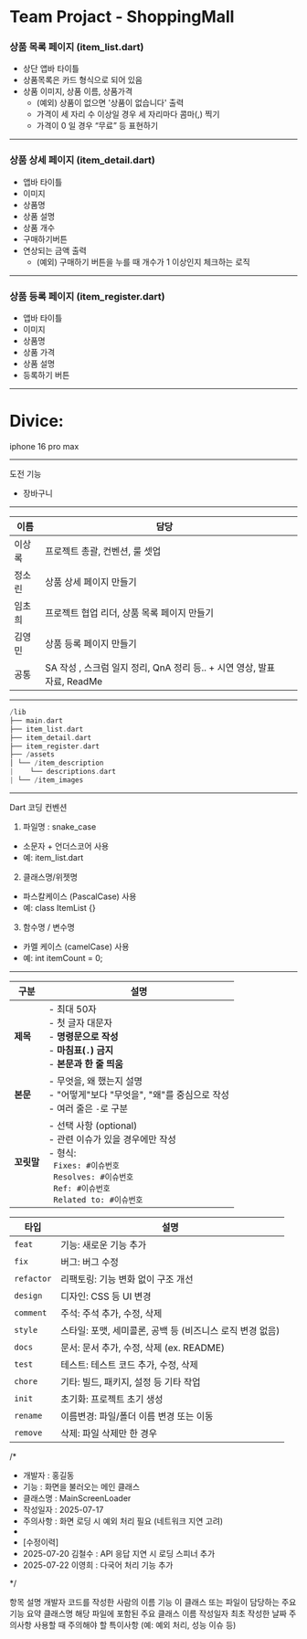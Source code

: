 # Team Projact - ShoppingMall

### 상품 목록 페이지 (item_list.dart)

- 상단 앱바 타이틀
- 상품목록은 카드 형식으로 되어 있음
- 상품 이미지, 상품 이름, 상품가격
  - (예외) 상품이 없으면 '상품이 없습니다' 출력
  - 가격이 세 자리 수 이상일 경우 세 자리마다 콤마(,) 찍기
  - 가격이 0 일 경우 “무료” 등 표현하기
 
---

### 상품 상세 페이지 (item_detail.dart)

- 앱바 타이틀
- 이미지
- 상품명
- 상품 설명
- 상품 개수
- 구매하기버튼
- 연상되는 금액 출력
  - (예외) 구매하기 버튼을 누를 때 개수가 1 이상인지 체크하는 로직
 
---

### 상품 등록 페이지 (item_register.dart)

- 앱바 타이틀
- 이미지
- 상품명
- 상품 가격
- 상품 설명
- 등록하기 버튼

---

# Divice:

iphone 16 pro max

---

도전 기능

- 장바구니

---

|  이름   |  담당   |     |
| --- | --- |--- |
| 이상록   |   프로젝트 총괄, 컨벤션, 룰 셋업  |     |
|   정소린  |  상품 상세 페이지 만들기   |     |
|    임초희  | 프로젝트 협업 리더, 상품 목록 페이지 만들기   |     |
|  김영민   |   상품 등록 페이지 만들기   |     |
|  공통   |  SA 작성 , 스크럼 일지 정리, QnA 정리 등.. + 시연 영상, 발표 자료, ReadMe   |     |

---

```dart
/lib
├── main.dart  
├── item_list.dart  
├── item_detail.dart  
├── item_register.dart  
├── /assets
│ └── /item_description
|    └── descriptions.dart
| └── /item_images
```

---

Dart 코딩 컨벤션

1. 파일명 : snake_case
- 소문자 + 언더스코어 사용
- 예: item_list.dart

2. 클래스명/위젯명
- 파스칼케이스 (PascalCase) 사용
- 예: class ItemList {}

3. 함수명 / 변수명
- 카멜 케이스 (camelCase) 사용
- 예: int itemCount = 0;

---

| 구분      | 설명                                                                                                                                       |
| ------- | ---------------------------------------------------------------------------------------------------------------------------------------- |
| **제목**  | - 최대 50자<br>- 첫 글자 대문자<br>- **명령문으로 작성**<br>- **마침표(`.`) 금지**<br>- **본문과 한 줄 띄움**                                                        |
| **본문**  | - 무엇을, 왜 했는지 설명<br>- "어떻게"보다 "무엇을", "왜"를 중심으로 작성<br>- 여러 줄은 `-`로 구분                                                                      |
| **꼬릿말** | - 선택 사항 (optional)<br>- 관련 이슈가 있을 경우에만 작성<br>- 형식:<br>  `Fixes: #이슈번호`<br>  `Resolves: #이슈번호`<br>  `Ref: #이슈번호`<br>  `Related to: #이슈번호` |

| 타입         | 설명                                  |
| ---------- | ----------------------------------- |
| `feat`     | 기능: 새로운 기능 추가                       |
| `fix`      | 버그: 버그 수정                           |
| `refactor` | 리팩토링: 기능 변화 없이 구조 개선                |
| `design`   | 디자인: CSS 등 UI 변경                    |
| `comment`  | 주석: 주석 추가, 수정, 삭제                   |
| `style`    | 스타일: 포맷, 세미콜론, 공백 등 (비즈니스 로직 변경 없음) |
| `docs`     | 문서: 문서 추가, 수정, 삭제 (ex. README)      |
| `test`     | 테스트: 테스트 코드 추가, 수정, 삭제              |
| `chore`    | 기타: 빌드, 패키지, 설정 등 기타 작업             |
| `init`     | 초기화: 프로젝트 초기 생성                     |
| `rename`   | 이름변경: 파일/폴더 이름 변경 또는 이동             |
| `remove`   | 삭제: 파일 삭제만 한 경우                     |

 
/*
 * 개발자      : 홍길동
 * 기능        : 화면을 불러오는 메인 클래스
 * 클래스명    : MainScreenLoader
 * 작성일자    : 2025-07-17
 * 주의사항    : 화면 로딩 시 예외 처리 필요 (네트워크 지연 고려)
 *
 * [수정이력]
 * 2025-07-20  김철수  : API 응답 지연 시 로딩 스피너 추가
 * 2025-07-22  이영희  : 다국어 처리 기능 추가

 */
 
항목	설명
개발자	코드를 작성한 사람의 이름
기능	이 클래스 또는 파일이 담당하는 주요 기능 요약
클래스명	해당 파일에 포함된 주요 클래스 이름
작성일자	최초 작성한 날짜
주의사항	사용할 때 주의해야 할 특이사항 (예: 예외 처리, 성능 이슈 등)
